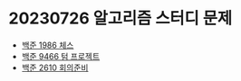 # 20230726 알고리즘 스터디 문제

- [백준 1986 체스](https://www.acmicpc.net/problem/1986)
- [백준 9466 텀 프로젝트](https://www.acmicpc.net/problem/9466)
- [백준 2610 회의준비](https://www.acmicpc.net/problem/2610)
